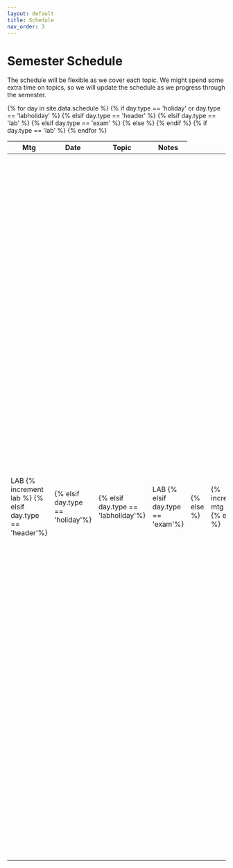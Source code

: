 ```yaml
---
layout: default 
title: Schedule
nav_order: 3
---
```


# Semester Schedule

The schedule will be flexible as we cover each topic. We might spend some extra time on topics, so we will update the schedule as we progress through the semester.

<table class="schedtab"><thead>
<tr>
    <th>Mtg</th>
    <th>Date</th>
    <th>Topic</th>
    <th>Notes</th>
    </tr>
    </thead>
    <tbody><!--  {% increment lab %} {% increment mtg %} -->
{% for day in site.data.schedule %}
{% if day.type == 'holiday' or day.type == 'labholiday' %}
<tr class="holiday">
{% elsif day.type == 'header' %}
<tr class="header">
{% elsif day.type == 'lab' %}
<tr class="lab">
{% elsif day.type == 'exam' %}
<tr class="exam">
{% else %}
<tr>
{% endif %}
    {% if day.type == 'lab' %}
            <td class="lab mtg">LAB {% increment lab %}
            {% elsif day.type == 'header'%}
            <td class="header mtg">
            {% elsif day.type == 'holiday'%}
            <td class="holiday mtg">
            {% elsif day.type == 'labholiday'%}
            <td class="holiday mtg">LAB
            {% elsif day.type == 'exam'%}
            <td class="exam mtg">
            {% else %}
            <td class="mtg">
                {% increment mtg %}
            {% endif %}</td>
    <td class="text-center sched">{{day.date}}</td>
    <td class="sched">
    {% if day.link %}
        <a href="{{day.link}}">
    {% endif %}
    {{day.topic}}
    {% if day.link %}
        </a>
    {% endif %}
    {% if day.lectures or day.readings or day.activities %}
    <br><span class="sched-sub">
        {% if day.readings %}
        Readings:
        {% for read in day.readings %}
        {% unless forloop.first %}
        -
        {% endunless %}
        {% if read.link %}
        <a href="{{read.link}}">
        {% endif %} 
        {{read.topic}}
        {% if read.link %}
        </a> 
        {% endif %}
        {% endfor %}
        {% endif %}
        {% if day.lectures and day.readings %}
        <br>
        {% endif %}
        {% if day.lectures %}
        Slides:
        {% for pdf in day.lectures %}
        {% unless forloop.first %}
        -
        {% endunless %}
        {% if pdf.link %}
        <a href="{{pdf.link}}" alt="{{pdf.alt}}">{{pdf.time}}</a> 
        {% else %}
        <span title="{{pdf.alt}}">{{pdf.time}}</span> 
        {% endif %}
        {% endfor %}
        {% endif %}
        {% if (day.lectures or day.readings) and day.activities %}
        <br>
        {% endif %}
        {% if day.activities %}
        In-Class Activity:
        {% for pdf in day.activities %}
        {% unless forloop.first %}
        -
        {% endunless %}
        {% if pdf.link %}
        <a href="{{pdf.link}}" alt="{{pdf.alt}}">{{pdf.name}}</a> 
        {% else %}
        <span title="{{pdf.alt}}">{{pdf.name}}</span> 
        {% endif %}
        {% endfor %}
        {% endif %}
        </span>
    {% endif %}
    </td>
    <td class="sched">{{day.notes}}</td>
    </tr>
{% endfor %}
</tbody></table>

